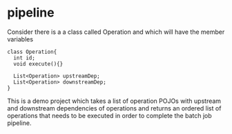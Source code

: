 # pipeline

Consider there is a a class called Operation and which will have the member variables


    class Operation{
      int id;
      void execute(){}
    
      List<Operation> upstreamDep;
      List<Operation> downstreamDep;
    }
    


This is a demo project which takes a list of operation POJOs with upstream and downstream dependencies of operations and returns an ordered list of operations that needs to be executed in order to complete the batch job pipeline. 
